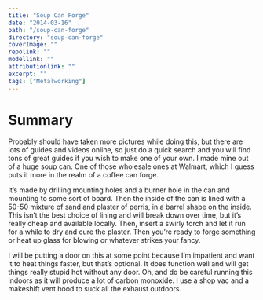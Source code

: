 ```yaml
---
title: "Soup Can Forge"
date: "2014-03-16"
path: "/soup-can-forge"
directory: "soup-can-forge"
coverImage: ""
repolink: ""
modellink: ""
attributionlink: ""
excerpt: ""
tags: ["Metalworking"]
---
```


# Summary

Probably should have taken more pictures while doing this, but there are lots of guides and videos online, so just do a quick search and you will find tons of great guides if you wish to make one of your own. I made mine out of a huge soup can. One of those wholesale ones at Walmart, which I guess puts it more in the realm of a coffee can forge.

It’s made by drilling mounting holes and a burner hole in the can and mounting to some sort of board. Then the inside of the can is lined with a 50-50 mixture of sand and plaster of perris, in a barrel shape on the inside. This isn’t the best choice of lining and will break down over time, but it’s really cheap and available locally. Then, insert a swirly torch and let it run for a while to dry and cure the plaster. Then you’re ready to forge something or heat up glass for blowing or whatever strikes your fancy.

I will be putting a door on this at some point because I’m impatient and want it to heat things faster, but that’s optional. It does function well and will get things really stupid hot without any door. Oh, and do be careful running this indoors as it will produce a lot of carbon monoxide. I use a shop vac and a makeshift vent hood to suck all the exhaust outdoors.
